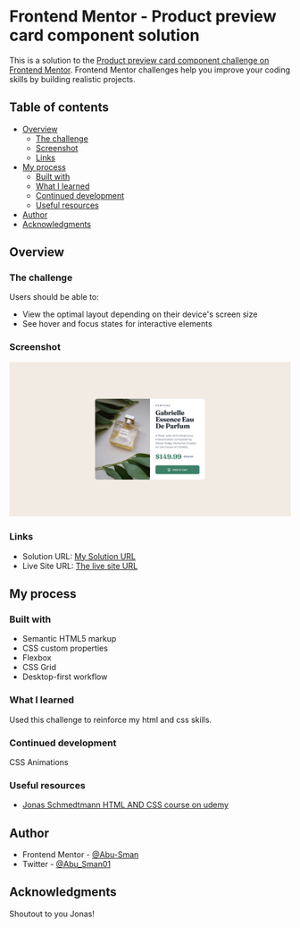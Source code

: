 # Frontend Mentor - Product preview card component solution

This is a solution to the [Product preview card component challenge on Frontend Mentor](https://www.frontendmentor.io/challenges/product-preview-card-component-GO7UmttRfa). Frontend Mentor challenges help you improve your coding skills by building realistic projects.

## Table of contents

- [Overview](#overview)
  - [The challenge](#the-challenge)
  - [Screenshot](#screenshot)
  - [Links](#links)
- [My process](#my-process)
  - [Built with](#built-with)
  - [What I learned](#what-i-learned)
  - [Continued development](#continued-development)
  - [Useful resources](#useful-resources)
- [Author](#author)
- [Acknowledgments](#acknowledgments)

## Overview

### The challenge

Users should be able to:

- View the optimal layout depending on their device's screen size
- See hover and focus states for interactive elements

### Screenshot

![My solution screenshot](./imgs/screenshot.png)

### Links

- Solution URL: [My Solution URL](https://your-solution-url.com)
- Live Site URL: [The live site URL](https://your-live-site-url.com)

## My process

### Built with

- Semantic HTML5 markup
- CSS custom properties
- Flexbox
- CSS Grid
- Desktop-first workflow

### What I learned

Used this challenge to reinforce my html and css skills.

### Continued development

CSS Animations

### Useful resources

- [Jonas Schmedtmann HTML AND CSS course on udemy](https://www.udemy.com/course/design-and-develop-a-killer-website-with-html5-and-css3/)

## Author

- Frontend Mentor - [@Abu-Sman](https://www.frontendmentor.io/profile/Abu-Sman)
- Twitter - [@Abu_Sman01](https://www.twitter.com/Abu_Sman01)

## Acknowledgments

Shoutout to you Jonas!
